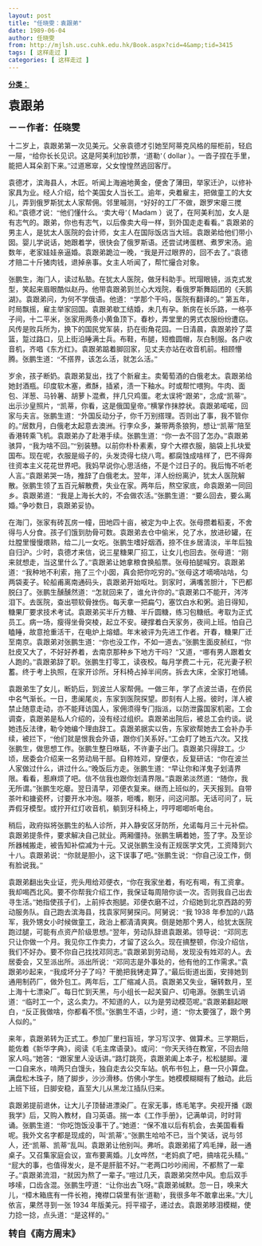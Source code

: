 ```yaml
---
layout: post
title: "任晓雯：袁跟弟"
date: 1989-06-04
author: 任晓雯
from: http://mjlsh.usc.cuhk.edu.hk/Book.aspx?cid=4&amp;tid=3415
tags: [ 这样走过 ]
categories: [ 这样走过 ]
---
```


<div style="margin: 15px 10px 10px 0px;">
<div>
<span id="ctl00_ContentPlaceHolder1_chapter1_SubjectLabel" style="font-weight:bold;text-decoration:underline;">
   分类：
  </span>
</div>
<!--[if gte mso 9]><xml>
 <o:OfficeDocumentSettings>
  <o:AllowPNG/>
 </o:OfficeDocumentSettings>
</xml><![endif]-->
<!--[if gte mso 9]><xml>
 <w:WordDocument>
  <w:View>Normal</w:View>
  <w:Zoom>0</w:Zoom>
  <w:TrackMoves/>
  <w:TrackFormatting/>
  <w:PunctuationKerning/>
  <w:ValidateAgainstSchemas/>
  <w:SaveIfXMLInvalid>false</w:SaveIfXMLInvalid>
  <w:IgnoreMixedContent>false</w:IgnoreMixedContent>
  <w:AlwaysShowPlaceholderText>false</w:AlwaysShowPlaceholderText>
  <w:DoNotPromoteQF/>
  <w:LidThemeOther>EN-US</w:LidThemeOther>
  <w:LidThemeAsian>ZH-CN</w:LidThemeAsian>
  <w:LidThemeComplexScript>X-NONE</w:LidThemeComplexScript>
  <w:Compatibility>
   <w:BreakWrappedTables/>
   <w:SnapToGridInCell/>
   <w:WrapTextWithPunct/>
   <w:UseAsianBreakRules/>
   <w:DontGrowAutofit/>
   <w:SplitPgBreakAndParaMark/>
   <w:EnableOpenTypeKerning/>
   <w:DontFlipMirrorIndents/>
   <w:OverrideTableStyleHps/>
   <w:UseFELayout/>
  </w:Compatibility>
  <m:mathPr>
   <m:mathFont m:val="Cambria Math"/>
   <m:brkBin m:val="before"/>
   <m:brkBinSub m:val="&#45;-"/>
   <m:smallFrac m:val="off"/>
   <m:dispDef/>
   <m:lMargin m:val="0"/>
   <m:rMargin m:val="0"/>
   <m:defJc m:val="centerGroup"/>
   <m:wrapIndent m:val="1440"/>
   <m:intLim m:val="subSup"/>
   <m:naryLim m:val="undOvr"/>
  </m:mathPr></w:WordDocument>
</xml><![endif]-->
<!--[if gte mso 9]><xml>
 <w:LatentStyles DefLockedState="false" DefUnhideWhenUsed="true"
  DefSemiHidden="true" DefQFormat="false" DefPriority="99"
  LatentStyleCount="276">
  <w:LsdException Locked="false" Priority="0" SemiHidden="false"
   UnhideWhenUsed="false" QFormat="true" Name="Normal"/>
  <w:LsdException Locked="false" Priority="9" SemiHidden="false"
   UnhideWhenUsed="false" QFormat="true" Name="heading 1"/>
  <w:LsdException Locked="false" Priority="9" QFormat="true" Name="heading 2"/>
  <w:LsdException Locked="false" Priority="9" QFormat="true" Name="heading 3"/>
  <w:LsdException Locked="false" Priority="9" QFormat="true" Name="heading 4"/>
  <w:LsdException Locked="false" Priority="9" QFormat="true" Name="heading 5"/>
  <w:LsdException Locked="false" Priority="9" QFormat="true" Name="heading 6"/>
  <w:LsdException Locked="false" Priority="9" QFormat="true" Name="heading 7"/>
  <w:LsdException Locked="false" Priority="9" QFormat="true" Name="heading 8"/>
  <w:LsdException Locked="false" Priority="9" QFormat="true" Name="heading 9"/>
  <w:LsdException Locked="false" Priority="39" Name="toc 1"/>
  <w:LsdException Locked="false" Priority="39" Name="toc 2"/>
  <w:LsdException Locked="false" Priority="39" Name="toc 3"/>
  <w:LsdException Locked="false" Priority="39" Name="toc 4"/>
  <w:LsdException Locked="false" Priority="39" Name="toc 5"/>
  <w:LsdException Locked="false" Priority="39" Name="toc 6"/>
  <w:LsdException Locked="false" Priority="39" Name="toc 7"/>
  <w:LsdException Locked="false" Priority="39" Name="toc 8"/>
  <w:LsdException Locked="false" Priority="39" Name="toc 9"/>
  <w:LsdException Locked="false" Priority="35" QFormat="true" Name="caption"/>
  <w:LsdException Locked="false" Priority="10" SemiHidden="false"
   UnhideWhenUsed="false" QFormat="true" Name="Title"/>
  <w:LsdException Locked="false" Priority="1" Name="Default Paragraph Font"/>
  <w:LsdException Locked="false" Priority="11" SemiHidden="false"
   UnhideWhenUsed="false" QFormat="true" Name="Subtitle"/>
  <w:LsdException Locked="false" Priority="22" SemiHidden="false"
   UnhideWhenUsed="false" QFormat="true" Name="Strong"/>
  <w:LsdException Locked="false" Priority="20" SemiHidden="false"
   UnhideWhenUsed="false" QFormat="true" Name="Emphasis"/>
  <w:LsdException Locked="false" Priority="59" SemiHidden="false"
   UnhideWhenUsed="false" Name="Table Grid"/>
  <w:LsdException Locked="false" UnhideWhenUsed="false" Name="Placeholder Text"/>
  <w:LsdException Locked="false" Priority="1" SemiHidden="false"
   UnhideWhenUsed="false" QFormat="true" Name="No Spacing"/>
  <w:LsdException Locked="false" Priority="60" SemiHidden="false"
   UnhideWhenUsed="false" Name="Light Shading"/>
  <w:LsdException Locked="false" Priority="61" SemiHidden="false"
   UnhideWhenUsed="false" Name="Light List"/>
  <w:LsdException Locked="false" Priority="62" SemiHidden="false"
   UnhideWhenUsed="false" Name="Light Grid"/>
  <w:LsdException Locked="false" Priority="63" SemiHidden="false"
   UnhideWhenUsed="false" Name="Medium Shading 1"/>
  <w:LsdException Locked="false" Priority="64" SemiHidden="false"
   UnhideWhenUsed="false" Name="Medium Shading 2"/>
  <w:LsdException Locked="false" Priority="65" SemiHidden="false"
   UnhideWhenUsed="false" Name="Medium List 1"/>
  <w:LsdException Locked="false" Priority="66" SemiHidden="false"
   UnhideWhenUsed="false" Name="Medium List 2"/>
  <w:LsdException Locked="false" Priority="67" SemiHidden="false"
   UnhideWhenUsed="false" Name="Medium Grid 1"/>
  <w:LsdException Locked="false" Priority="68" SemiHidden="false"
   UnhideWhenUsed="false" Name="Medium Grid 2"/>
  <w:LsdException Locked="false" Priority="69" SemiHidden="false"
   UnhideWhenUsed="false" Name="Medium Grid 3"/>
  <w:LsdException Locked="false" Priority="70" SemiHidden="false"
   UnhideWhenUsed="false" Name="Dark List"/>
  <w:LsdException Locked="false" Priority="71" SemiHidden="false"
   UnhideWhenUsed="false" Name="Colorful Shading"/>
  <w:LsdException Locked="false" Priority="72" SemiHidden="false"
   UnhideWhenUsed="false" Name="Colorful List"/>
  <w:LsdException Locked="false" Priority="73" SemiHidden="false"
   UnhideWhenUsed="false" Name="Colorful Grid"/>
  <w:LsdException Locked="false" Priority="60" SemiHidden="false"
   UnhideWhenUsed="false" Name="Light Shading Accent 1"/>
  <w:LsdException Locked="false" Priority="61" SemiHidden="false"
   UnhideWhenUsed="false" Name="Light List Accent 1"/>
  <w:LsdException Locked="false" Priority="62" SemiHidden="false"
   UnhideWhenUsed="false" Name="Light Grid Accent 1"/>
  <w:LsdException Locked="false" Priority="63" SemiHidden="false"
   UnhideWhenUsed="false" Name="Medium Shading 1 Accent 1"/>
  <w:LsdException Locked="false" Priority="64" SemiHidden="false"
   UnhideWhenUsed="false" Name="Medium Shading 2 Accent 1"/>
  <w:LsdException Locked="false" Priority="65" SemiHidden="false"
   UnhideWhenUsed="false" Name="Medium List 1 Accent 1"/>
  <w:LsdException Locked="false" UnhideWhenUsed="false" Name="Revision"/>
  <w:LsdException Locked="false" Priority="34" SemiHidden="false"
   UnhideWhenUsed="false" QFormat="true" Name="List Paragraph"/>
  <w:LsdException Locked="false" Priority="29" SemiHidden="false"
   UnhideWhenUsed="false" QFormat="true" Name="Quote"/>
  <w:LsdException Locked="false" Priority="30" SemiHidden="false"
   UnhideWhenUsed="false" QFormat="true" Name="Intense Quote"/>
  <w:LsdException Locked="false" Priority="66" SemiHidden="false"
   UnhideWhenUsed="false" Name="Medium List 2 Accent 1"/>
  <w:LsdException Locked="false" Priority="67" SemiHidden="false"
   UnhideWhenUsed="false" Name="Medium Grid 1 Accent 1"/>
  <w:LsdException Locked="false" Priority="68" SemiHidden="false"
   UnhideWhenUsed="false" Name="Medium Grid 2 Accent 1"/>
  <w:LsdException Locked="false" Priority="69" SemiHidden="false"
   UnhideWhenUsed="false" Name="Medium Grid 3 Accent 1"/>
  <w:LsdException Locked="false" Priority="70" SemiHidden="false"
   UnhideWhenUsed="false" Name="Dark List Accent 1"/>
  <w:LsdException Locked="false" Priority="71" SemiHidden="false"
   UnhideWhenUsed="false" Name="Colorful Shading Accent 1"/>
  <w:LsdException Locked="false" Priority="72" SemiHidden="false"
   UnhideWhenUsed="false" Name="Colorful List Accent 1"/>
  <w:LsdException Locked="false" Priority="73" SemiHidden="false"
   UnhideWhenUsed="false" Name="Colorful Grid Accent 1"/>
  <w:LsdException Locked="false" Priority="60" SemiHidden="false"
   UnhideWhenUsed="false" Name="Light Shading Accent 2"/>
  <w:LsdException Locked="false" Priority="61" SemiHidden="false"
   UnhideWhenUsed="false" Name="Light List Accent 2"/>
  <w:LsdException Locked="false" Priority="62" SemiHidden="false"
   UnhideWhenUsed="false" Name="Light Grid Accent 2"/>
  <w:LsdException Locked="false" Priority="63" SemiHidden="false"
   UnhideWhenUsed="false" Name="Medium Shading 1 Accent 2"/>
  <w:LsdException Locked="false" Priority="64" SemiHidden="false"
   UnhideWhenUsed="false" Name="Medium Shading 2 Accent 2"/>
  <w:LsdException Locked="false" Priority="65" SemiHidden="false"
   UnhideWhenUsed="false" Name="Medium List 1 Accent 2"/>
  <w:LsdException Locked="false" Priority="66" SemiHidden="false"
   UnhideWhenUsed="false" Name="Medium List 2 Accent 2"/>
  <w:LsdException Locked="false" Priority="67" SemiHidden="false"
   UnhideWhenUsed="false" Name="Medium Grid 1 Accent 2"/>
  <w:LsdException Locked="false" Priority="68" SemiHidden="false"
   UnhideWhenUsed="false" Name="Medium Grid 2 Accent 2"/>
  <w:LsdException Locked="false" Priority="69" SemiHidden="false"
   UnhideWhenUsed="false" Name="Medium Grid 3 Accent 2"/>
  <w:LsdException Locked="false" Priority="70" SemiHidden="false"
   UnhideWhenUsed="false" Name="Dark List Accent 2"/>
  <w:LsdException Locked="false" Priority="71" SemiHidden="false"
   UnhideWhenUsed="false" Name="Colorful Shading Accent 2"/>
  <w:LsdException Locked="false" Priority="72" SemiHidden="false"
   UnhideWhenUsed="false" Name="Colorful List Accent 2"/>
  <w:LsdException Locked="false" Priority="73" SemiHidden="false"
   UnhideWhenUsed="false" Name="Colorful Grid Accent 2"/>
  <w:LsdException Locked="false" Priority="60" SemiHidden="false"
   UnhideWhenUsed="false" Name="Light Shading Accent 3"/>
  <w:LsdException Locked="false" Priority="61" SemiHidden="false"
   UnhideWhenUsed="false" Name="Light List Accent 3"/>
  <w:LsdException Locked="false" Priority="62" SemiHidden="false"
   UnhideWhenUsed="false" Name="Light Grid Accent 3"/>
  <w:LsdException Locked="false" Priority="63" SemiHidden="false"
   UnhideWhenUsed="false" Name="Medium Shading 1 Accent 3"/>
  <w:LsdException Locked="false" Priority="64" SemiHidden="false"
   UnhideWhenUsed="false" Name="Medium Shading 2 Accent 3"/>
  <w:LsdException Locked="false" Priority="65" SemiHidden="false"
   UnhideWhenUsed="false" Name="Medium List 1 Accent 3"/>
  <w:LsdException Locked="false" Priority="66" SemiHidden="false"
   UnhideWhenUsed="false" Name="Medium List 2 Accent 3"/>
  <w:LsdException Locked="false" Priority="67" SemiHidden="false"
   UnhideWhenUsed="false" Name="Medium Grid 1 Accent 3"/>
  <w:LsdException Locked="false" Priority="68" SemiHidden="false"
   UnhideWhenUsed="false" Name="Medium Grid 2 Accent 3"/>
  <w:LsdException Locked="false" Priority="69" SemiHidden="false"
   UnhideWhenUsed="false" Name="Medium Grid 3 Accent 3"/>
  <w:LsdException Locked="false" Priority="70" SemiHidden="false"
   UnhideWhenUsed="false" Name="Dark List Accent 3"/>
  <w:LsdException Locked="false" Priority="71" SemiHidden="false"
   UnhideWhenUsed="false" Name="Colorful Shading Accent 3"/>
  <w:LsdException Locked="false" Priority="72" SemiHidden="false"
   UnhideWhenUsed="false" Name="Colorful List Accent 3"/>
  <w:LsdException Locked="false" Priority="73" SemiHidden="false"
   UnhideWhenUsed="false" Name="Colorful Grid Accent 3"/>
  <w:LsdException Locked="false" Priority="60" SemiHidden="false"
   UnhideWhenUsed="false" Name="Light Shading Accent 4"/>
  <w:LsdException Locked="false" Priority="61" SemiHidden="false"
   UnhideWhenUsed="false" Name="Light List Accent 4"/>
  <w:LsdException Locked="false" Priority="62" SemiHidden="false"
   UnhideWhenUsed="false" Name="Light Grid Accent 4"/>
  <w:LsdException Locked="false" Priority="63" SemiHidden="false"
   UnhideWhenUsed="false" Name="Medium Shading 1 Accent 4"/>
  <w:LsdException Locked="false" Priority="64" SemiHidden="false"
   UnhideWhenUsed="false" Name="Medium Shading 2 Accent 4"/>
  <w:LsdException Locked="false" Priority="65" SemiHidden="false"
   UnhideWhenUsed="false" Name="Medium List 1 Accent 4"/>
  <w:LsdException Locked="false" Priority="66" SemiHidden="false"
   UnhideWhenUsed="false" Name="Medium List 2 Accent 4"/>
  <w:LsdException Locked="false" Priority="67" SemiHidden="false"
   UnhideWhenUsed="false" Name="Medium Grid 1 Accent 4"/>
  <w:LsdException Locked="false" Priority="68" SemiHidden="false"
   UnhideWhenUsed="false" Name="Medium Grid 2 Accent 4"/>
  <w:LsdException Locked="false" Priority="69" SemiHidden="false"
   UnhideWhenUsed="false" Name="Medium Grid 3 Accent 4"/>
  <w:LsdException Locked="false" Priority="70" SemiHidden="false"
   UnhideWhenUsed="false" Name="Dark List Accent 4"/>
  <w:LsdException Locked="false" Priority="71" SemiHidden="false"
   UnhideWhenUsed="false" Name="Colorful Shading Accent 4"/>
  <w:LsdException Locked="false" Priority="72" SemiHidden="false"
   UnhideWhenUsed="false" Name="Colorful List Accent 4"/>
  <w:LsdException Locked="false" Priority="73" SemiHidden="false"
   UnhideWhenUsed="false" Name="Colorful Grid Accent 4"/>
  <w:LsdException Locked="false" Priority="60" SemiHidden="false"
   UnhideWhenUsed="false" Name="Light Shading Accent 5"/>
  <w:LsdException Locked="false" Priority="61" SemiHidden="false"
   UnhideWhenUsed="false" Name="Light List Accent 5"/>
  <w:LsdException Locked="false" Priority="62" SemiHidden="false"
   UnhideWhenUsed="false" Name="Light Grid Accent 5"/>
  <w:LsdException Locked="false" Priority="63" SemiHidden="false"
   UnhideWhenUsed="false" Name="Medium Shading 1 Accent 5"/>
  <w:LsdException Locked="false" Priority="64" SemiHidden="false"
   UnhideWhenUsed="false" Name="Medium Shading 2 Accent 5"/>
  <w:LsdException Locked="false" Priority="65" SemiHidden="false"
   UnhideWhenUsed="false" Name="Medium List 1 Accent 5"/>
  <w:LsdException Locked="false" Priority="66" SemiHidden="false"
   UnhideWhenUsed="false" Name="Medium List 2 Accent 5"/>
  <w:LsdException Locked="false" Priority="67" SemiHidden="false"
   UnhideWhenUsed="false" Name="Medium Grid 1 Accent 5"/>
  <w:LsdException Locked="false" Priority="68" SemiHidden="false"
   UnhideWhenUsed="false" Name="Medium Grid 2 Accent 5"/>
  <w:LsdException Locked="false" Priority="69" SemiHidden="false"
   UnhideWhenUsed="false" Name="Medium Grid 3 Accent 5"/>
  <w:LsdException Locked="false" Priority="70" SemiHidden="false"
   UnhideWhenUsed="false" Name="Dark List Accent 5"/>
  <w:LsdException Locked="false" Priority="71" SemiHidden="false"
   UnhideWhenUsed="false" Name="Colorful Shading Accent 5"/>
  <w:LsdException Locked="false" Priority="72" SemiHidden="false"
   UnhideWhenUsed="false" Name="Colorful List Accent 5"/>
  <w:LsdException Locked="false" Priority="73" SemiHidden="false"
   UnhideWhenUsed="false" Name="Colorful Grid Accent 5"/>
  <w:LsdException Locked="false" Priority="60" SemiHidden="false"
   UnhideWhenUsed="false" Name="Light Shading Accent 6"/>
  <w:LsdException Locked="false" Priority="61" SemiHidden="false"
   UnhideWhenUsed="false" Name="Light List Accent 6"/>
  <w:LsdException Locked="false" Priority="62" SemiHidden="false"
   UnhideWhenUsed="false" Name="Light Grid Accent 6"/>
  <w:LsdException Locked="false" Priority="63" SemiHidden="false"
   UnhideWhenUsed="false" Name="Medium Shading 1 Accent 6"/>
  <w:LsdException Locked="false" Priority="64" SemiHidden="false"
   UnhideWhenUsed="false" Name="Medium Shading 2 Accent 6"/>
  <w:LsdException Locked="false" Priority="65" SemiHidden="false"
   UnhideWhenUsed="false" Name="Medium List 1 Accent 6"/>
  <w:LsdException Locked="false" Priority="66" SemiHidden="false"
   UnhideWhenUsed="false" Name="Medium List 2 Accent 6"/>
  <w:LsdException Locked="false" Priority="67" SemiHidden="false"
   UnhideWhenUsed="false" Name="Medium Grid 1 Accent 6"/>
  <w:LsdException Locked="false" Priority="68" SemiHidden="false"
   UnhideWhenUsed="false" Name="Medium Grid 2 Accent 6"/>
  <w:LsdException Locked="false" Priority="69" SemiHidden="false"
   UnhideWhenUsed="false" Name="Medium Grid 3 Accent 6"/>
  <w:LsdException Locked="false" Priority="70" SemiHidden="false"
   UnhideWhenUsed="false" Name="Dark List Accent 6"/>
  <w:LsdException Locked="false" Priority="71" SemiHidden="false"
   UnhideWhenUsed="false" Name="Colorful Shading Accent 6"/>
  <w:LsdException Locked="false" Priority="72" SemiHidden="false"
   UnhideWhenUsed="false" Name="Colorful List Accent 6"/>
  <w:LsdException Locked="false" Priority="73" SemiHidden="false"
   UnhideWhenUsed="false" Name="Colorful Grid Accent 6"/>
  <w:LsdException Locked="false" Priority="19" SemiHidden="false"
   UnhideWhenUsed="false" QFormat="true" Name="Subtle Emphasis"/>
  <w:LsdException Locked="false" Priority="21" SemiHidden="false"
   UnhideWhenUsed="false" QFormat="true" Name="Intense Emphasis"/>
  <w:LsdException Locked="false" Priority="31" SemiHidden="false"
   UnhideWhenUsed="false" QFormat="true" Name="Subtle Reference"/>
  <w:LsdException Locked="false" Priority="32" SemiHidden="false"
   UnhideWhenUsed="false" QFormat="true" Name="Intense Reference"/>
  <w:LsdException Locked="false" Priority="33" SemiHidden="false"
   UnhideWhenUsed="false" QFormat="true" Name="Book Title"/>
  <w:LsdException Locked="false" Priority="37" Name="Bibliography"/>
  <w:LsdException Locked="false" Priority="39" QFormat="true" Name="TOC Heading"/>
 </w:LatentStyles>
</xml><![endif]-->
<!--[if gte mso 10]>
<style>
 /* Style Definitions */
table.MsoNormalTable
	{mso-style-name:"Table Normal";
	mso-tstyle-rowband-size:0;
	mso-tstyle-colband-size:0;
	mso-style-noshow:yes;
	mso-style-priority:99;
	mso-style-parent:"";
	mso-padding-alt:0in 5.4pt 0in 5.4pt;
	mso-para-margin:0in;
	mso-para-margin-bottom:.0001pt;
	mso-pagination:widow-orphan;
	font-size:10.5pt;
	mso-bidi-font-size:11.0pt;
	font-family:Calibri;
	mso-ascii-font-family:Calibri;
	mso-ascii-theme-font:minor-latin;
	mso-hansi-font-family:Calibri;
	mso-hansi-theme-font:minor-latin;
	mso-font-kerning:1.0pt;
	mso-fareast-language:ZH-CN;}
</style>
<![endif]-->
<!--StartFragment-->
<p class="MsoNormal">
<o:p>
</o:p>
</p>
<p class="MsoNormal">
<b>
<span lang="ZH-CN" style="font-family: 宋体;">
<font size="5">
     袁跟弟
    </font>
</span>
<font size="4">
<o:p>
</o:p>
</font>
</b>
</p>
<p class="MsoNormal">
<span lang="ZH-CN" style="font-family:宋体;mso-ascii-font-family:
Calibri;mso-ascii-theme-font:minor-latin;mso-fareast-font-family:宋体;mso-fareast-theme-font:
minor-fareast">
<b>
<font size="4">
     －－作者：任晓雯
    </font>
</b>
</span>
<o:p>
</o:p>
</p>
<p class="MsoNormal">
<o:p>
</o:p>
</p>
<p class="MsoNormal">
<span lang="ZH-CN" style="font-family:宋体;mso-ascii-font-family:
Calibri;mso-ascii-theme-font:minor-latin;mso-fareast-font-family:宋体;mso-fareast-theme-font:
minor-fareast">
   十二岁上，袁跟弟第一次见美元。父亲袁德才引她至阿蒂克风格的屉柜前，轻启一屉，“给你长长见识。这是阿美利加钞票，‘道勒’（
  </span>
  dollar
  <span lang="ZH-CN" style="font-family:宋体;mso-ascii-font-family:Calibri;mso-ascii-theme-font:
minor-latin;mso-fareast-font-family:宋体;mso-fareast-theme-font:minor-fareast">
   ）。一沓子捏在手里，能把人耳朵割下来。”过道窸窣，父女惶惶然逃回客厅。
  </span>
<o:p>
</o:p>
</p>
<p class="MsoNormal">
<span lang="ZH-CN" style="font-family:宋体;mso-ascii-font-family:
Calibri;mso-ascii-theme-font:minor-latin;mso-fareast-font-family:宋体;mso-fareast-theme-font:
minor-fareast">
   袁德才，滨海县人，木匠。听闻上海遍地黄金，便舍了薄田，举家迁沪，以修补家具为业。经人介绍，给个美国女人当长工。逾年，央着雇主，把做童工的大女儿，弄到俄罗斯犹太人家帮佣。邻里嘁测，“好好的工厂不做，跟罗宋瘪三搅和。”袁德才说：“他们懂什么。‘卖大母’（
  </span>
  Madam
  <span lang="ZH-CN" style="font-family:宋体;mso-ascii-font-family:Calibri;mso-ascii-theme-font:
minor-latin;mso-fareast-font-family:宋体;mso-fareast-theme-font:minor-fareast">
   ）说了，在阿美利加，女人是有志气的。跟弟，你也有志气，以后像卖大母一样，到外国走走看看。”
  </span>
<span lang="ZH-CN">
</span>
<span lang="ZH-CN" style="font-family:宋体;mso-ascii-font-family:
Calibri;mso-ascii-theme-font:minor-latin;mso-fareast-font-family:宋体;mso-fareast-theme-font:
minor-fareast">
   袁跟弟的男主人，是犹太人医院的会计师，女主人在国际饭店当大班。袁跟弟给他们带小囡。婴儿学说话，她跟着学，很快会了俄罗斯语。还尝试烤蛋糕、煮罗宋汤。逾数年，老家娃娃亲逼婚。袁跟弟跪泣一晚，“我是开过眼界的，回不去了。”袁德才赔二十斤猪肉钱，退掉亲事。女主人听闻了，帮忙撮合对象。
  </span>
<o:p>
</o:p>
</p>
<p class="MsoNormal">
<span lang="ZH-CN" style="font-family:宋体;mso-ascii-font-family:
Calibri;mso-ascii-theme-font:minor-latin;mso-fareast-font-family:宋体;mso-fareast-theme-font:
minor-fareast">
   张鹏生，海门人，读过私塾。在犹太人医院，做牙科助手。玳瑁眼镜，派克式发型，笑起来眉眼酷似赵丹。他带袁跟弟到兰心大戏院，看俄罗斯舞蹈团的《天鹅湖》。袁跟弟问，为何不学俄语。他道：“学那个干吗，医院有翻译的。”
  </span>
<span lang="ZH-CN">
</span>
<span lang="ZH-CN" style="font-family:宋体;mso-ascii-font-family:
Calibri;mso-ascii-theme-font:minor-latin;mso-fareast-font-family:宋体;mso-fareast-theme-font:
minor-fareast">
   第五年，时局飘摇，雇主举家回国。袁跟弟歇工结婚，未几有孕。新房在长乐路，一格亭子间，十二平米，张家用两条小黄鱼顶下。春杪，弄堂里的男式衣服纷纷遭窃。风传是败兵所为，换下的国民党军装，扔在街角花园。一日清晨，袁跟弟拎了菜篮，踅过路口，见上街沿睡满士兵。布鞋，布腿，短檐圆帽，灰白制服。各户收音机，齐唱《东方红》。袁跟弟踮着脚回家，见丈夫亦站在收音机前。相顾懵腾。张鹏生道：“不搭界，该怎么活，就怎么活。”
  </span>
<o:p>
</o:p>
</p>
<p class="MsoNormal">
<span lang="ZH-CN" style="font-family:宋体;mso-ascii-font-family:
Calibri;mso-ascii-theme-font:minor-latin;mso-fareast-font-family:宋体;mso-fareast-theme-font:
minor-fareast">
   岁余，孩子断奶。袁跟弟复出，找了个新雇主。卖葡萄酒的白俄老太。袁跟弟给她封酒瓶。印度软木塞，煮酥，插紧，渍一下釉水。时或帮忙喂狗。牛肉、面包、洋葱、马铃薯、胡萝卜混煮，拌几只鸡蛋。老太误将“跟弟”，念成“凯蒂”。出示沙皇照片，“凯蒂，你看，这是俄国皇帝。”横掌作抹脖状。袁跟弟喏喏，回家与夫言。张鹏生道：“外国反动分子，你千万别搭理。否则出了事，我不管你的。”居数月，白俄老太起意去澳洲。行李众多，兼带两条狼狗，想让“凯蒂”陪至香港转乘飞机。袁跟弟办了赴港手续。张鹏生道：“你一去不回了怎办。”袁跟弟骇异，“我为啥不回。”“别装戇。以前你朴朴素素，穿个大襟衣服，脑袋上扎块爱国布。现在呢，衣服是缎子的，头发烫得七绕八弯。都腐蚀成啥样了，巴不得奔往资本主义花花世界吧。我妈早说你心思活络，不是个过日子的。我后悔不听老人言。”袁跟弟哭一场，推辞了白俄老太。翌年，洋人纷纷离沪，犹太人医院解散。张鹏生领了五百元解散费，失业在家。两年后，熬空家底，命袁跟弟一同回乡。袁跟弟道：“我是上海长大的，不会做农活。”张鹏生道：“要么回去，要么离婚。”争吵数日，袁跟弟妥协。
  </span>
<o:p>
</o:p>
</p>
<p class="MsoNormal">
<span lang="ZH-CN" style="font-family:宋体;mso-ascii-font-family:
Calibri;mso-ascii-theme-font:minor-latin;mso-fareast-font-family:宋体;mso-fareast-theme-font:
minor-fareast">
   在海门，张家有砖瓦房一幢，田地四十亩，被定为中上农。张母攒着稻麦，不舍得与人分食。孩子们饿到肋骨可数。袁跟弟去仓中偷米，兑了水，放进砂罐，在灶膛里慢慢煨熟，给二儿一女吃。张鹏生嗜好烟酒，捺不住乡居清淡，半年后独自归沪。少时，袁德才来信，说三星糖果厂招工，让女儿也回去。张母道：“刚来就想走，当这里什么了。”袁跟弟让她拿粮食换船票。张母拍腿喊穷。袁跟弟道：“我种地不利索，拖了三个小囡，真会把你吃穷的。”张母这才嘀嘀咕咕，匀两袋麦子。轮船甫离南通码头，袁跟弟开始呕吐。到家时，满嘴苦胆汁，下巴都脱臼了。张鹏生醺醺然道：“怎就回来了，谁允许你的。”袁跟弟口不能开，涔涔泪下。去医院，查出颚软骨挫伤。每天拿一把扁勺，塞饮白水和粥。逾日得知，糖果厂要求技术考试。袁跟弟买半斤方糖、半斤圆糖，练习包糖纸。考取为正式员工。病一场，瘦得坐骨突棱，起立不安。硬撑着白天家务，夜间上班。怕自己瞌睡，故意抢重活干，在电炉上熔蜡。年末被评为先进工作者。开春，糖果厂迁至南京。袁跟弟对张鹏生道：“你也没工作，不如一道去。”张鹏生面皮赪红，“你肚皮又大了，不好好养着，去南京那种乡下地方干吗？”又道，“哪有男人跟着女人跑的。”袁跟弟辞了职。张鹏生打零工，读夜校。每月学费二十元，花光妻子积蓄。终于考上执照，在家开诊所。牙科椅占掉半间房。拆去大床，全家打地铺。
  </span>
<o:p>
</o:p>
</p>
<p class="MsoNormal">
<span lang="ZH-CN" style="font-family:宋体;mso-ascii-font-family:
Calibri;mso-ascii-theme-font:minor-latin;mso-fareast-font-family:宋体;mso-fareast-theme-font:
minor-fareast">
   袁跟弟生了女儿，断奶后，到波兰人家帮佣。一做三年，学了点波兰语，在侨民中名气渐长。一日，患阑尾炎，东家到医院探望。即刻有人上报。彼时，洋人被禁止随意走动，亦不能拜访国人，家佣须得专门指派，以防泄露国家机密。工会调查，袁跟弟是私人介绍的，没有经过组织。袁跟弟出院后，被总工会约谈。说她违反法律，勒令她编个理由辞工。袁跟弟据实以告，东家欲帮她去工会补办手续，被拦下，“他们就是恨我会外语，跟你们关系好。”工会盯了她五六次。又找张鹏生，做思想工作。张鹏生整日咻聒，不许妻子出门。袁跟弟只得辞工。少顷，居委会介绍来一名劳动局干部。自称姓邓，穿便衣，反复研诘：“你在波兰人家做过什么，讲过什么。”晚饭后方走。张鹏生道：“早让你和洋鬼子划清界限。看看，惹麻烦了吧。信不信我也跟你划清界限。”袁跟弟淡然道：“随你，我无所谓。”张鹏生吃瘪。翌日清早，邓便衣复来。继而上班似的，天天报到。自带茶叶和搪瓷杯，讨要开水冲泡。啜茶，咂嘴，剔牙，问这问那。无话可问了，玩弄假牙模型。或拧开红灯收音机，躺到牙科椅上，哼哼唧唧听电台。
  </span>
<o:p>
</o:p>
</p>
<p class="MsoNormal">
<span lang="ZH-CN" style="font-family:宋体;mso-ascii-font-family:
Calibri;mso-ascii-theme-font:minor-latin;mso-fareast-font-family:宋体;mso-fareast-theme-font:
minor-fareast">
   稍后，政府拟将张鹏生的私人诊所，并入静安区牙防所，允诺每月三十元补偿。袁跟弟提条件，要求解决自己就业。两厢僵持。张鹏生瞒着她，签了字。及至诊所器械搬走，被告知补偿减为十元。又说张鹏生没有正规医学文凭，工资降到六十八。袁跟弟说：“你就是胆小，这下误事了吧。”张鹏生说：“你自己没工作，倒有脸说我。”
  </span>
<o:p>
</o:p>
</p>
<p class="MsoNormal">
<span lang="ZH-CN" style="font-family:宋体;mso-ascii-font-family:
Calibri;mso-ascii-theme-font:minor-latin;mso-fareast-font-family:宋体;mso-fareast-theme-font:
minor-fareast">
   袁跟弟翻出失业证，兜头甩给邓便衣，“你在我家坐着，有吃有喝，有工资拿。我却喝西北风。要不你帮我介绍工作，我保证每周陪你谈一次。否则我自己出去寻生活。”她指使孩子们，上前捽衣抱腿。邓便衣磨不过，介绍她到北京西路的劳动服务队。自己跑去滨海县，找袁家阿舅探问。阿舅说：“我
  </span>
  1938
  <span lang="ZH-CN" style="font-family:宋体;mso-ascii-font-family:Calibri;mso-ascii-theme-font:
minor-latin;mso-fareast-font-family:宋体;mso-fareast-theme-font:minor-fareast">
   年参加的八路军，我外甥女小时候做童工，政治上都清清爽爽。倒是她那个男人，给犹太医院跑过腿，可能有点资产阶级思想。”翌年，劳动队辞退袁跟弟。领导说：“邓同志只让你做一个月。我见你工作卖力，才留了这么久。现在搞整顿，你没介绍信，我们不好办。要不你自己找找邓同志。”袁跟弟到劳动局，发现没有姓邓的人。去居委会，又至派出所。派出所说：“邓同志是外事处的，他有他的工作需求。”袁跟弟吵起来，“我成坏分子了吗？干脆把我铐走算了。”最后街道出面，安排她到通用制药厂，做外包工。两年后，工厂缩减人员。袁跟弟又失业，辗转数月，至上海十七漂染厂。每日忙到天黑，与小组长一起关窗户、切电源。张鹏生讥诮道：“临时工一个，这么卖力。不知道的人，以为是劳动模范呢。”袁跟弟翻起眼白，“反正我做啥，你都看不惯。”张鹏生不语，少时，道：“你太要强了，跟个男人似的。”
  </span>
<o:p>
</o:p>
</p>
<p class="MsoNormal">
<span lang="ZH-CN" style="font-family:宋体;mso-ascii-font-family:
Calibri;mso-ascii-theme-font:minor-latin;mso-fareast-font-family:宋体;mso-fareast-theme-font:
minor-fareast">
   来年，袁跟弟转为正式工。参加厂里扫盲班，学习写汉字、做算术。三学期后，能佐着《新华字典》，阅读《毛主席语录》。或问：“你天天待在教室，不回去陪家人吗。”她答：“跟家里人没话讲。”路灯跳亮，袁跟弟阖上本子，松松腿脚。灌一口自来水，啃两只白馒头，独自走去公交车站。帆布书包上，悬一只小算盘。满盘松木珠子，随了脚步，沙沙滑移。仿佛小学生。她模模糊糊有了触动。此后上班下班，日脚安稳，直至大儿从黑龙江插队归来。
  </span>
<o:p>
</o:p>
</p>
<p class="MsoNormal">
<span lang="ZH-CN" style="font-family:宋体;mso-ascii-font-family:
Calibri;mso-ascii-theme-font:minor-latin;mso-fareast-font-family:宋体;mso-fareast-theme-font:
minor-fareast">
   袁跟弟提前退休，让大儿子顶替进漂染厂。在家无事，练毛笔字。央视开播《跟我学》后，又购入教材，自习英语。揣一本《工作手册》，记满单词，时时背诵。张鹏生道：“你吃饱饭没事干了。”她道：“保不准以后有机会，去美国看看呢。我外文名字都是现成的，叫‘凯蒂’。”张鹏生哈哈不已，当个笑话，说与邻人，还“凯蒂、凯蒂”乱叫。袁跟弟让他别叫。弗听。袁跟弟掿了鸡毛掸，敲一通桌子。又召集家庭会议，宣布要离婚。儿女哗然，“老妈疯了吧，搞啥花头精。”“屁大的事，也值得发火，是不是肝脏不好。”“老两口吵吵闹闹，不都熬了一辈子。”袁跟弟流泪，“就因为熬了一辈子。”喧过几天，袁跟弟突然中风。愈后双手哆嗦，口齿含混。张鹏生哼道：“让你出去飞呀。”袁跟弟缄默。忽一日，唤来大儿，“樟木箱底有一件长袍，掩襟口袋里有张‘道勒’，我很多年不敢拿出来。”大儿依言，果然寻到一张
  </span>
  1934
  <span lang="ZH-CN" style="font-family:宋体;mso-ascii-font-family:Calibri;mso-ascii-theme-font:
minor-latin;mso-fareast-font-family:宋体;mso-fareast-theme-font:minor-fareast">
   年版美元。捋平褶子，递过去。袁跟弟眵泪模糊，使力捻一捻，点头道：“是这样的。”
  </span>
<o:p>
</o:p>
</p>
<p class="MsoNormal">
<o:p>
<b>
<font size="4">
</font>
</b>
</o:p>
</p>
<p class="MsoNormal">
<span lang="ZH-CN" style="font-family:宋体;mso-ascii-font-family:
Calibri;mso-ascii-theme-font:minor-latin;mso-fareast-font-family:宋体;mso-fareast-theme-font:
minor-fareast">
<b>
<font size="4">
     转自《南方周末》
    </font>
</b>
</span>
<o:p>
</o:p>
</p>
<!--EndFragment-->
</div>
